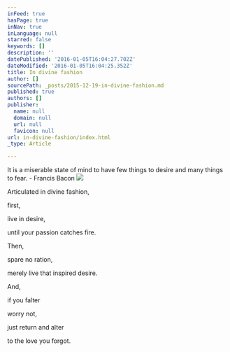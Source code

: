 ```yaml
---
inFeed: true
hasPage: true
inNav: true
inLanguage: null
starred: false
keywords: []
description: ''
datePublished: '2016-01-05T16:04:27.702Z'
dateModified: '2016-01-05T16:04:25.352Z'
title: In divine fashion
author: []
sourcePath: _posts/2015-12-19-in-divine-fashion.md
published: true
authors: []
publisher:
  name: null
  domain: null
  url: null
  favicon: null
url: in-divine-fashion/index.html
_type: Article

---
```

It is a miserable state of mind to have few things to desire and many things to fear. - Francis Bacon ![](https://s3-us-west-2.amazonaws.com/the-grid-img/p/536bb101e7a64899dd4b314833a2afc2b0bf7b94.jpg)

Articulated in
divine fashion, 

first, 

live in desire, 

until 
your passion 
catches fire. 

Then, 

spare no ration, 

merely live 
that inspired desire. 

And, 

if you falter 

worry not,  

just return and alter 

to the love you forgot.